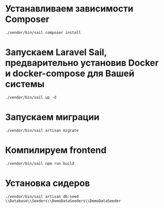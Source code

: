 # Устанавливаем зависимости Composer
```
./vendor/bin/sail composer install
```

# Запускаем Laravel Sail, предварительно установив Docker и docker-compose для Вашей системы
```
./vendor/bin/sail up -d
```

# Запускаем миграции
```
./vendor/bin/sail artisan migrate
```

# Компилируем frontend
```
./vendor/bin/sail npm run build
```

# Установка сидеров
```
./vendor/bin/sail artisan db:seed \\Database\\Seeders\\DemoDataSeeders\\DemoDataSeeder
```
